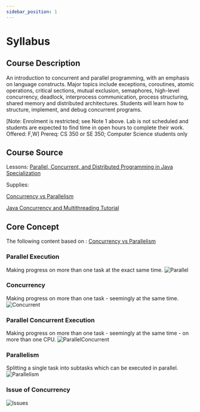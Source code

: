 ```yaml
---
sidebar_position: 1
---
```

# Syllabus 

## Course Description 
An introduction to concurrent and parallel programming, with an emphasis on language constructs. 
Major topics include exceptions, coroutines, atomic operations, critical sections, mutual exclusion, semaphores, high-level concurrency, deadlock, interprocess communication, process structuring, shared memory and distributed architectures. 
Students will learn how to structure, implement, and debug concurrent programs.

[Note: Enrolment is restricted; see Note 1 above. Lab is not scheduled and students are expected to find time in open hours to complete their work. Offered: F,W]
Prereq: CS 350 or SE 350; Computer Science students only

## Course Source

Lessons: [Parallel, Concurrent, and Distributed Programming in Java Specialization](https://www.coursera.org/specializations/pcdp)

Supplies:

[Concurrency vs Parallelism](https://www.youtube.com/watch?v=Y1pgpn2gOSg)

[Java Concurrency and Multithreading Tutorial](http://tutorials.jenkov.com/java-concurrency/index.html)

## Core Concept

The following content based on : [Concurrency vs Parallelism](https://www.youtube.com/watch?v=Y1pgpn2gOSg)

### Parallel Execution
Making progress on more than one task at the exact same time.
![Parallel](/img/cs/cs343/Parallel.jpg)

### Concurrency
Making progress on more than one task - seemingly at the same time.
![Concurrent](/img/cs/cs343/Concurrent.jpg)

### Parallel Concurrent Execution
Making progress on more than one task - seemingly at the same time - on more than one CPU.
![ParallelConcurrent](/img/cs/cs343/ParallelConcurrent.jpg)

### Parallelism
Splitting a single task into subtasks which can be executed in parallel.
![Parallelism](/img/cs/cs343/Parallelism.jpg)

### Issue of Concurrency
![Issues](/img/cs/cs343/issues.jpg)



